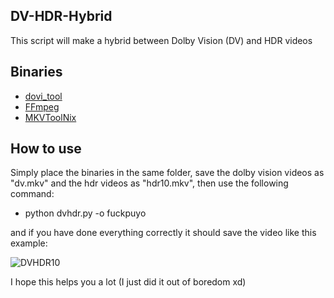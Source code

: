 ## DV-HDR-Hybrid
This script will make a hybrid between Dolby Vision (DV) and HDR videos

## Binaries

* [dovi_tool](https://github.com/quietvoid/dovi_tool)
* [FFmpeg](https://ffmpeg.org/ffmpeg.html)
* [MKVToolNix](https://www.videohelp.com/software/MKVToolNix)

## How to use

Simply place the binaries in the same folder, save the dolby vision videos as "dv.mkv" and the hdr videos as "hdr10.mkv", then use the following command:

* python dvhdr.py -o fuckpuyo

and if you have done everything correctly it should save the video like this example:

![DVHDR10](https://i.ibb.co/Gdj5jfd/fucpuyo.png)

I hope this helps you a lot 
(I just did it out of boredom xd)

